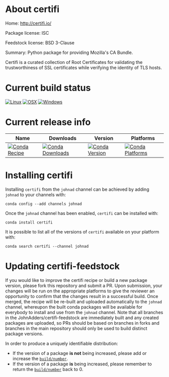 About certifi
=============

Home: http://certifi.io/

Package license: ISC

Feedstock license: BSD 3-Clause

Summary: Python package for providing Mozilla's CA Bundle.

Certifi is a curated collection of Root Certificates for validating the
trustworthiness of SSL certificates while verifying the identity of TLS
hosts.


Current build status
====================

[![Linux](https://img.shields.io/circleci/project/github/JohnAdders/certifi-feedstock/master.svg?label=Linux)](https://circleci.com/gh/JohnAdders/certifi-feedstock)
[![OSX](https://img.shields.io/travis/JohnAdders/certifi-feedstock/master.svg?label=macOS)](https://travis-ci.org/JohnAdders/certifi-feedstock)
[![Windows](https://img.shields.io/appveyor/ci/JohnAdders/certifi-feedstock/master.svg?label=Windows)](https://ci.appveyor.com/project/JohnAdders/certifi-feedstock/branch/master)

Current release info
====================

| Name | Downloads | Version | Platforms |
| --- | --- | --- | --- |
| [![Conda Recipe](https://img.shields.io/badge/recipe-certifi-green.svg)](https://anaconda.org/johnad/certifi) | [![Conda Downloads](https://img.shields.io/conda/dn/johnad/certifi.svg)](https://anaconda.org/johnad/certifi) | [![Conda Version](https://img.shields.io/conda/vn/johnad/certifi.svg)](https://anaconda.org/johnad/certifi) | [![Conda Platforms](https://img.shields.io/conda/pn/johnad/certifi.svg)](https://anaconda.org/johnad/certifi) |

Installing certifi
==================

Installing `certifi` from the `johnad` channel can be achieved by adding `johnad` to your channels with:

```
conda config --add channels johnad
```

Once the `johnad` channel has been enabled, `certifi` can be installed with:

```
conda install certifi
```

It is possible to list all of the versions of `certifi` available on your platform with:

```
conda search certifi --channel johnad
```




Updating certifi-feedstock
==========================

If you would like to improve the certifi recipe or build a new
package version, please fork this repository and submit a PR. Upon submission,
your changes will be run on the appropriate platforms to give the reviewer an
opportunity to confirm that the changes result in a successful build. Once
merged, the recipe will be re-built and uploaded automatically to the
`johnad` channel, whereupon the built conda packages will be available for
everybody to install and use from the `johnad` channel.
Note that all branches in the JohnAdders/certifi-feedstock are
immediately built and any created packages are uploaded, so PRs should be based
on branches in forks and branches in the main repository should only be used to
build distinct package versions.

In order to produce a uniquely identifiable distribution:
 * If the version of a package **is not** being increased, please add or increase
   the [``build/number``](https://conda.io/docs/user-guide/tasks/build-packages/define-metadata.html#build-number-and-string).
 * If the version of a package **is** being increased, please remember to return
   the [``build/number``](https://conda.io/docs/user-guide/tasks/build-packages/define-metadata.html#build-number-and-string)
   back to 0.
